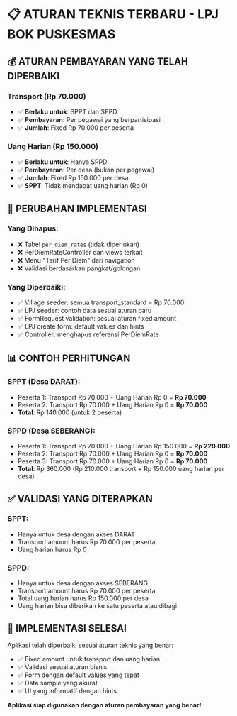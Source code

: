# 📋 ATURAN TEKNIS TERBARU - LPJ BOK PUSKESMAS

## 💰 ATURAN PEMBAYARAN YANG TELAH DIPERBAIKI

### **Transport (Rp 70.000)**
- ✅ **Berlaku untuk**: SPPT dan SPPD
- ✅ **Pembayaran**: Per pegawai yang berpartisipasi
- ✅ **Jumlah**: Fixed Rp 70.000 per peserta

### **Uang Harian (Rp 150.000)**
- ✅ **Berlaku untuk**: Hanya SPPD
- ✅ **Pembayaran**: Per desa (bukan per pegawai)
- ✅ **Jumlah**: Fixed Rp 150.000 per desa
- ✅ **SPPT**: Tidak mendapat uang harian (Rp 0)

## 🔧 PERUBAHAN IMPLEMENTASI

### **Yang Dihapus:**
- ❌ Tabel `per_diem_rates` (tidak diperlukan)
- ❌ PerDiemRateController dan views terkait
- ❌ Menu "Tarif Per Diem" dari navigation
- ❌ Validasi berdasarkan pangkat/golongan

### **Yang Diperbaiki:**
- ✅ Village seeder: semua transport_standard = Rp 70.000
- ✅ LPJ seeder: contoh data sesuai aturan baru
- ✅ FormRequest validation: sesuai aturan fixed amount
- ✅ LPJ create form: default values dan hints
- ✅ Controller: menghapus referensi PerDiemRate

## 📊 CONTOH PERHITUNGAN

### **SPPT (Desa DARAT):**
- Peserta 1: Transport Rp 70.000 + Uang Harian Rp 0 = **Rp 70.000**
- Peserta 2: Transport Rp 70.000 + Uang Harian Rp 0 = **Rp 70.000**
- **Total**: Rp 140.000 (untuk 2 peserta)

### **SPPD (Desa SEBERANG):**
- Peserta 1: Transport Rp 70.000 + Uang Harian Rp 150.000 = **Rp 220.000**
- Peserta 2: Transport Rp 70.000 + Uang Harian Rp 0 = **Rp 70.000**
- Peserta 3: Transport Rp 70.000 + Uang Harian Rp 0 = **Rp 70.000**
- **Total**: Rp 360.000 (Rp 210.000 transport + Rp 150.000 uang harian per desa)

## ✅ VALIDASI YANG DITERAPKAN

### **SPPT:**
- Hanya untuk desa dengan akses DARAT
- Transport amount harus Rp 70.000 per peserta
- Uang harian harus Rp 0

### **SPPD:**
- Hanya untuk desa dengan akses SEBERANG  
- Transport amount harus Rp 70.000 per peserta
- Total uang harian harus Rp 150.000 per desa
- Uang harian bisa diberikan ke satu peserta atau dibagi

## 🎯 IMPLEMENTASI SELESAI

Aplikasi telah diperbaiki sesuai aturan teknis yang benar:
- ✅ Fixed amount untuk transport dan uang harian
- ✅ Validasi sesuai aturan bisnis
- ✅ Form dengan default values yang tepat
- ✅ Data sample yang akurat
- ✅ UI yang informatif dengan hints

**Aplikasi siap digunakan dengan aturan pembayaran yang benar!**